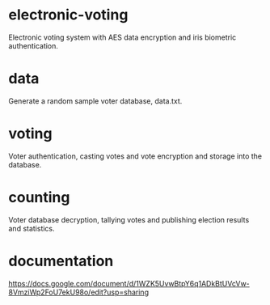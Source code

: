 # electronic-voting
Electronic voting system with AES data encryption and iris biometric authentication.

# data
Generate a random sample voter database, data.txt.

# voting
Voter authentication, casting votes and vote encryption and storage into the database.

# counting
Voter database decryption, tallying votes and publishing election results and statistics.

# documentation
https://docs.google.com/document/d/1WZK5UvwBtpY6q1ADkBtUVcVw-8VmziWp2FoU7ekU98o/edit?usp=sharing
